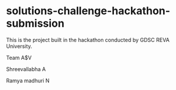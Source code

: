 # solutions-challenge-hackathon-submission

This is the project built in the hackathon conducted by GDSC REVA University.

Team A$V

Shreevallabha A

Ramya madhuri N
